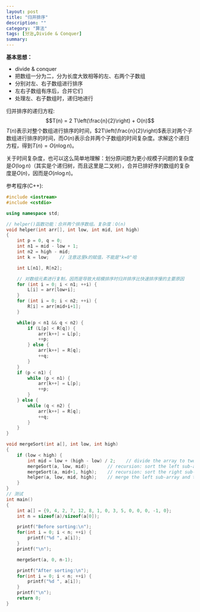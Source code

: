 ```yaml
---
layout: post
title: "归并排序"
description: ""
category: "算法"
tags: [分治,Divide & Conquer]
summary:
---
```


**基本思想：**
 - divide & conquer
 - 把数组一分为二，分为长度大致相等的左、右两个子数组
 - 分别对左、右子数组进行排序
 - 左右子数组有序后，合并它们
 - 处理左、右子数组时，递归地进行

归并排序的递归方程:
$$T(n) = 2 T\left(\frac{n}{2}\right) + O(n)$$
$T(n)$表示对整个数组进行排序的时间，$2T\left(\frac{n}{2}\right)$表示对两个子数组进行排序的时间，而$O(n)$表示合并两个子数组的时间复杂度。求解这个递归方程，得到$T(n) = O(n\log{n})$。

关于时间复杂度，也可以这么简单地理解：划分原问题为更小规模子问题的复杂度是$O(\log{n})$（其实是个递归树，而且这里是二叉树），合并已排好序的数组的复杂度是$O(n)$，因而是$O(n\log{n})$。

参考程序(C++):

```c++
#include <iostream>
#include <cstdio>

using namespace std;

// helper()函数功能：合并两个排序数组。复杂度：O(n)
void helper(int arr[], int low, int mid, int high)
{
    int p = 0, q = 0;
    int n1 = mid - low + 1;
    int n2 = high - mid;
    int k = low;    // 注意这里k的赋值，不能是"k=0"哈

    int L[n1], R[n2];

    // 对数组元素进行复制，因而是导致大规模排序时归并排序比快速排序慢的主要原因
    for (int i = 0; i < n1; ++i) {
        L[i] = arr[low+i];
    }
    for (int i = 0; i < n2; ++i) {
        R[i] = arr[mid+i+1];
    }

    while(p < n1 && q < n2) {
        if (L[p] < R[q]) {
            arr[k++] = L[p];
            ++p;
        } else {
            arr[k++] = R[q];
            ++q;
        }
    }
    if (p < n1) {
        while (p < n1) {
            arr[k++] = L[p];
            ++p;
        }
    } else {
        while (q < n2) {
            arr[k++] = R[q];
            ++q;
        }
    }
}

void mergeSort(int a[], int low, int high)
{
    if (low < high) {
        int mid = low + (high - low) / 2;    // divide the array to two parts
        mergeSort(a, low, mid);       // recursion: sort the left sub-array
        mergeSort(a, mid+1, high);    // recursion: sort the right sub-array
        helper(a, low, mid, high);    // merge the left sub-array and the right sub-array
    }
}
// 测试
int main()
{
    int a[] = {9, 4, 2, 7, 12, 8, 1, 0, 3, 5, 0, 0, 0, -1, 0};
    int n = sizeof(a)/sizeof(a[0]);

    printf("Before sorting:\n");
    for(int i = 0; i < n; ++i) {
        printf("%d ", a[i]);
    }
    printf("\n");

    mergeSort(a, 0, n-1);

    printf("After sorting:\n");
    for(int i = 0; i < n; ++i) {
        printf("%d ", a[i]);
    }
    printf("\n");
    return 0;
}
```
